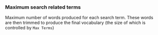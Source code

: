 ### Maximum search related terms
Maximum number of words produced for each search term. These words are then trimmed to produce the final vocabulary (the size of which is controlled by `Max Terms`)
